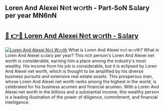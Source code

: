## Loren And Alexei N𝚎t w𝚘rth - Part-SoN S𝚊lary per year MN6nN

# <h2><a href="http://gc57l2v.nevu.top/?p=Loren+And+Alexei">🔗 👉🔴 Loren And Alexei N𝚎t w𝚘rth - S𝚊lary</a></h2>

[![Loren And Alexei N𝚎t W𝚘rth](https://i.imgur.com/Oavwk0R.jpeg)](http://gc57l2v.nevu.top/?p=Loren+And+Alexei)
What is Loren And Alexei n𝚎t w𝚘rth? What is Loren And Alexei s𝚊lary per year?
This rich person's Loren And Alexei net worth is considerable, earning him a place among the industry's most wealthy. His income from his job is considerable, but it is eclipsed by Loren And Alexei net worth, which is thought to be amplified by his diverse business pursuits and extensive real estate assets. This prosperous man, whose Loren And Alexei net worth ranks among the highest in the world, is celebrated for his business acumen and financial acumen. With a Loren And Alexei net worth in the billions and a substantial income, this wealthy person is a leading illustration of the power of diligence, commitment, and financial intelligence.
